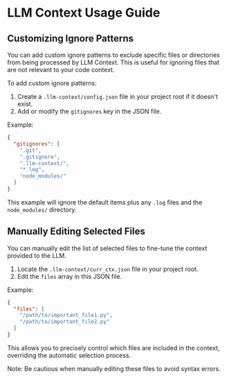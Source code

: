 # LLM Context Usage Guide

## Customizing Ignore Patterns

You can add custom ignore patterns to exclude specific files or directories from being processed by LLM Context. This is useful for ignoring files that are not relevant to your code context.

To add custom ignore patterns:

1. Create a `.llm-context/config.json` file in your project root if it doesn't exist.
2. Add or modify the `gitignores` key in the JSON file.

Example:

```json
{
  "gitignores": [
    ".git",
    ".gitignore",
    ".llm-context/",
    "*.log",
    "node_modules/"
  ]
}
```

This example will ignore the default items plus any `.log` files and the `node_modules/` directory.

## Manually Editing Selected Files

You can manually edit the list of selected files to fine-tune the context provided to the LLM.

1. Locate the `.llm-context/curr_ctx.json` file in your project root.
2. Edit the `files` array in this JSON file.

Example:

```json
{
  "files": [
    "/path/to/important_file1.py",
    "/path/to/important_file2.py"
  ]
}
```

This allows you to precisely control which files are included in the context, overriding the automatic selection process.

Note: Be cautious when manually editing these files to avoid syntax errors.
